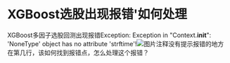 # XGBoost选股出现报错'如何处理

XGBoost多因子选股回测出现报错Exception: Exception in "Context.__init__": 'NoneType' object has no attribute 'strftime'!![图片注释](http://storage-uqer.datayes.com/5f5f84603a5db9014c188ef5/518b3878-2379-11ed-bd9b-0242ac140002)没有提示报错的地方在第几行，该如何找到报错点，怎么处理这个报错？